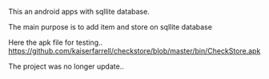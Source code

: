 This an android apps with sqllite database.

The main purpose is to add item and store on sqllite database

Here the apk file for testing..
https://github.com/kaiserfarrell/checkstore/blob/master/bin/CheckStore.apk

The project was no longer update..
